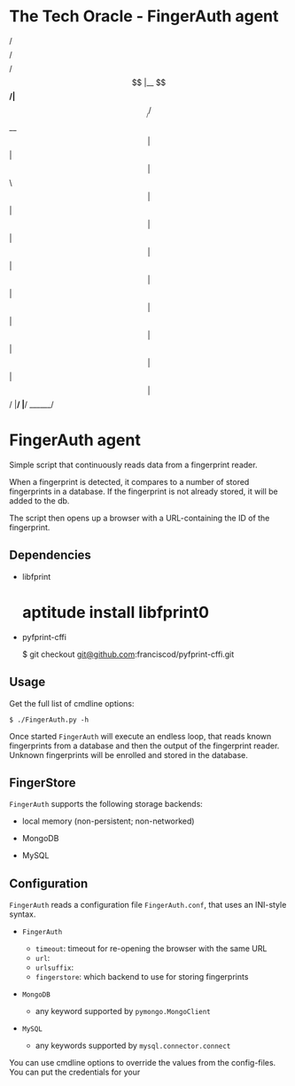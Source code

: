 The Tech Oracle - FingerAuth agent
==================================

 /$$$$$$$$ /$$$$$$$$ /$$$$$$
|__  $$__/|__  $$__//$$__  $$
   | $$      | $$  | $$  \ $$
   | $$      | $$  | $$  | $$
   | $$      | $$  | $$  | $$
   | $$      | $$  | $$  | $$
   | $$      | $$  |  $$$$$$/
   |__/      |__/   \______/


FingerAuth agent
================

Simple script that continuously reads data from a fingerprint reader.

When a fingerprint is detected, it compares to a number of stored fingerprints
in a database. If the fingerprint is not already stored, it will be added to the db.

The script then opens up a browser with a URL-containing the ID of the fingerprint.

## Dependencies

- libfprint

    # aptitude install libfprint0

- pyfprint-cffi

    $ git checkout git@github.com:franciscod/pyfprint-cffi.git


## Usage

Get the full list of cmdline options:

    $ ./FingerAuth.py -h

Once started `FingerAuth` will execute an endless loop, that reads known
fingerprints from a database and then the output of the fingerprint reader.
Unknown fingerprints will be enrolled and stored in the database.

## FingerStore

`FingerAuth` supports the following storage backends:

- local memory (non-persistent; non-networked)

- MongoDB

- MySQL


## Configuration

`FingerAuth` reads a configuration file `FingerAuth.conf`, that uses an INI-style syntax.

- `FingerAuth`
	- `timeout`: timeout for re-opening the browser with the same URL
	- `url`:
	- `urlsuffix`:
	- `fingerstore`: which backend to use for storing fingerprints

- `MongoDB`
  - any keyword supported by `pymongo.MongoClient`
- `MySQL`
  - any keywords supported by `mysql.connector.connect`


You can use cmdline options to override the values from the config-files.
You can put the credentials for your 

